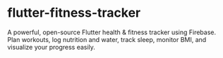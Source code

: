 # flutter-fitness-tracker
A powerful, open-source Flutter health &amp; fitness tracker using Firebase. Plan workouts, log nutrition and water, track sleep, monitor BMI, and visualize your progress easily.

